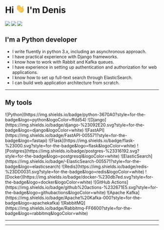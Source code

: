 # Hi <img src="https://raw.githubusercontent.com/ABSphreak/ABSphreak/master/gifs/Hi.gif" width="30px"> I'm Denis

[<img height="30" src="https://img.shields.io/badge/Telegram-2CA5E0?style=for-the-badge&logo=telegram&logoColor=white" />][telegram]
[<img height="30" src = "https://img.shields.io/badge/Discord-7289DA?style=for-the-badge&logo=discord&logoColor=white">][discord] 
[<img height="30" src="https://img.shields.io/badge/Gmail-D14836?style=for-the-badge&logo=gmail&logoColor=white" />][gmail]

## I'm a Python developer

- I write fluently in python 3.x, including an asynchronous approach.
- I have practical experience with Django frameworks.
- I know how to work with Rabbit and Kafka queues. 
- I have experience in setting up authentication and authorization for web applications. 
- I know how to set up full-text search through ElasticSearch. 
- I can build web application architecture from scratch.

---

## My tools

<p>
  ![Python](https://img.shields.io/badge/python-3670A0?style=for-the-badge&logo=python&logoColor=ffdd54)
  ![Django](https://img.shields.io/badge/django-%23092E20.svg?style=for-the-badge&logo=django&logoColor=white)
  ![FastAPI](https://img.shields.io/badge/FastAPI-005571?style=for-the-badge&logo=fastapi)
  ![Flask](https://img.shields.io/badge/flask-%23000.svg?style=for-the-badge&logo=flask&logoColor=white)
  ![Postgres](https://img.shields.io/badge/postgres-%23316192.svg?style=for-the-badge&logo=postgresql&logoColor=white)
  ![ElasticSearch](https://img.shields.io/badge/-ElasticSearch-005571?style=for-the-badge&logo=elasticsearch)
  ![Redis](https://img.shields.io/badge/redis-%23DD0031.svg?style=for-the-badge&logo=redis&logoColor=white)
  ![Docker](https://img.shields.io/badge/docker-%230db7ed.svg?style=for-the-badge&logo=docker&logoColor=white)
  ![GitHub Actions](https://img.shields.io/badge/github%20actions-%232671E5.svg?style=for-the-badge&logo=githubactions&logoColor=white)
  ![Apache Kafka](https://img.shields.io/badge/Apache%20Kafka-000?style=for-the-badge&logo=apachekafka)
  ![RabbitMQ](https://img.shields.io/badge/Rabbitmq-FF6600?style=for-the-badge&logo=rabbitmq&logoColor=white)
</p>


---

[telegram]: https://t.me/DenisDuginov
[discord]: https://discord.com/users/0113
[gmail]: mailto:denisduginov17@gmail.com

---

